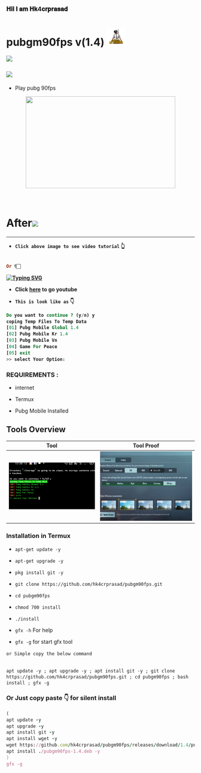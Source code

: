 ### 𝐇𝐢𝐢 𝐈 𝐚𝐦 𝐇𝐤4𝐜𝐫𝐩𝐫𝐚𝐬𝐚𝐝
<h1> pubgm90fps v(1.4)
<img src="https://github.com/hk4crprasad/ph/raw/master/giphy.gif" width="50"></h2>
</h>

![](https://visitor-badge.glitch.me/badge?page_id=hk4crprasad.hk4crprasad)

### <img src="https://media.giphy.com/media/VgCDAzcKvsR6OM0uWg/giphy.gif" width="50"> 
* Play pubg 90fps

<p></p><div class="separator" style="clear: both; text-align: center;"><a href="https://youtu.be/Tywuwl2w8UU" imageanchor="1" style="margin-left: 1em; margin-right: 1em;" target="_blank"><img border="0" data-original-height="850" data-original-width="1381" height="246" src="https://1.bp.blogspot.com/-0DfPKAUdTF4/YLzoqysuqFI/AAAAAAAAAjI/V3LQgTx9nBwkZmjyam2QVZr5Qk0Ynqc_ACNcBGAsYHQ/w400-h246/IMG_20210606_205222.jpg" width="400" /></a></div><br />&nbsp;<p></p>

<h1>After</h><a href="https://youtu.be/Tywuwl2w8UU"><img src="https://github.com/hk4crprasad/ph/raw/master/Record_2021-06-10-10-39-56_dac7cc7571c39b392df64923967cf7da.gif"/></a>
<h4><hr>

* ```Click above image to see video tutorial``` 👆
```ruby 

Or 👇🏻
```
[![Typing SVG](https://readme-typing-svg.herokuapp.com?lines=Thanks+for+visit+my+tool;Have+A+Happy+Day)](https://git.io/typing-svg)

* Click [here](https://youtu.be/Tywuwl2w8UU) to go youtube

* `This is look like as` 👇

```php
Do you want to continue ? (y/n) y
coping Temp Files To Temp Data
[01] Pubg Mobile Global 1.4
[02] Pubg Mobile Kr 1.4 
[03] Pubg Mobile Vn
[04] Game For Peace
[05] exit
>> select Your Option:
```

### REQUIREMENTS :

* internet

* Termux

* Pubg Mobile Installed

## Tools Overview
| Tool | Tool Proof	|
| ------------  | ------------ |
|![Index](https://github.com/hk4crprasad/ph/raw/master/install.jpg)|![f](https://github.com/hk4crprasad/ph/raw/master/tool.jpg)

### Installation in Termux

* `apt-get update -y`

* `apt-get upgrade -y`

* `pkg install git -y`

* `git clone https://github.com/hk4crprasad/pubgm90fps.git`

* `cd pubgm90fps`

* `chmod 700 install`

* `./install`

* `gfx -h` For help

* `gfx -g` for start gfx tool

`or Simple copy the below command`

```shell

apt update -y ; apt upgrade -y ; apt install git -y ; git clone https://github.com/hk4crprasad/pubgm90fps.git ; cd pubgm90fps ; bash install ; gfx -g

```

### Or Just copy paste 👇 for silent install


```ruby
(
apt update -y
apt upgrade -y
apt install git -y
apt install wget -y
wget https://github.com/hk4crprasad/pubgm90fps/releases/download/1.4/pubgm90fps-1.4.deb
apt install ./pubgm90fps-1.4.deb -y
)
gfx -g
```

